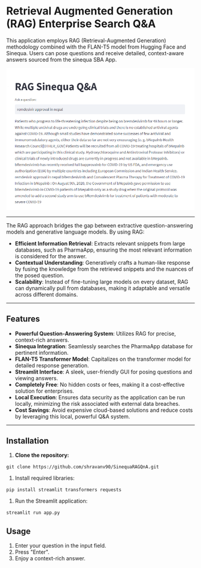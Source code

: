 # **Retrieval Augmented Generation (RAG) Enterprise Search Q&A**

This application employs RAG (Retrieval-Augmented Generation) methodology combined with the FLAN-T5 model from Hugging Face and Sinequa. Users can pose questions and receive detailed, context-aware answers sourced from the sinequa SBA App.

![RAG](assets/ragimage.png)

---

The RAG approach bridges the gap between extractive question-answering models and generative language models. By using RAG:

- **Efficient Information Retrieval**: Extracts relevant snippets from large databases, such as PharmaApp, ensuring the most relevant information is considered for the answer.
- **Contextual Understanding**: Generatively crafts a human-like response by fusing the knowledge from the retrieved snippets and the nuances of the posed question.
- **Scalability**: Instead of fine-tuning large models on every dataset, RAG can dynamically pull from databases, making it adaptable and versatile across different domains.

---

## **Features**

- **Powerful Question-Answering System**: Utilizes RAG for precise, context-rich answers.
- **Sinequa Integration**: Seamlessly searches the PharmaApp database for pertinent information.
- **FLAN-T5 Transformer Model**: Capitalizes on the transformer model for detailed response generation.
- **Streamlit Interface**: A sleek, user-friendly GUI for posing questions and viewing answers.
- **Completely Free**: No hidden costs or fees, making it a cost-effective solution for enterprises.
- **Local Execution**: Ensures data security as the application can be run locally, minimizing the risk associated with external data breaches.
- **Cost Savings**: Avoid expensive cloud-based solutions and reduce costs by leveraging this local, powerful Q&A system.

---

## **Installation**

1.  **Clone the repository:**

```
git clone https://github.com/shravanv90/SinequaRAGQnA.git
```

1.  Install required libraries:

```
pip install streamlit transformers requests
```

1.  Run the Streamlit application:

```
streamlit run app.py
```

## **Usage**

1.  Enter your question in the input field.
2.  Press "Enter".
3.  Enjoy a context-rich answer.
